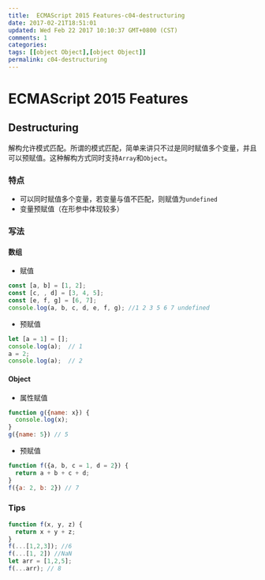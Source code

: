 ```yaml
---
title:  ECMAScript 2015 Features-c04-destructuring
date: 2017-02-21T18:51:01
updated: Wed Feb 22 2017 10:10:37 GMT+0800 (CST)
comments: 1
categories:
tags: [[object Object],[object Object]]
permalink: c04-destructuring
---
```


# ECMAScript 2015 Features

## Destructuring

解构允许模式匹配。所谓的模式匹配，简单来讲只不过是同时赋值多个变量，并且可以预赋值。这种解构方式同时支持`Array`和`Object`。

### 特点

- 可以同时赋值多个变量，若变量与值不匹配，则赋值为`undefined`
- 变量预赋值（在形参中体现较多）


### 写法

#### 数组

- 赋值

```js
const [a, b] = [1, 2];
const [c, , d] = [3, 4, 5];
const [e, f, g] = [6, 7];
console.log(a, b, c, d, e, f, g); //1 2 3 5 6 7 undefined
```

- 预赋值

```js
let [a = 1] = [];
console.log(a);  // 1
a = 2;
console.log(a);  // 2
```

#### Object

- 属性赋值

```js
function g({name: x}) {
  console.log(x);
}
g({name: 5}) // 5
```
- 预赋值

```js
function f({a, b, c = 1, d = 2}) {
  return a + b + c + d;
}
f({a: 2, b: 2}) // 7
```

### Tips

```js
function f(x, y, z) {
  return x + y + z;
}
f(...[1,2,3]); //6
f(...[1, 2]) //NaN
let arr = [1,2,5];
f(...arr); // 8
```
